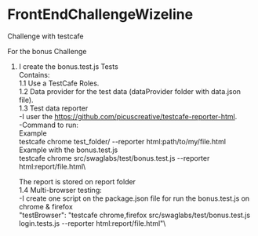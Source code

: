 # FrontEndChallengeWizeline
Challenge with testcafe

For the bonus Challenge
1. I create the bonus.test.js Tests\
  Contains:\
  1.1 Use a TestCafe Roles.\
  1.2 Data provider for the test data (dataProvider folder with data.json file).\
  1.3 Test data reporter\
    -I user the https://github.com/picuscreative/testcafe-reporter-html. \
    -Command to run:\
      Example\
      testcafe chrome test_folder/ --reporter html:path/to/my/file.html \
      Example with the bonus.test.js\
      testcafe chrome src/swaglabs/test/bonus.test.js --reporter html:report/file.html\

    The report is stored on report folder\
  1.4 Multi-browser testing: \
    -I create one script on the package.json file for run the bonus.test.js on chrome & firefox\
    "testBrowser": "testcafe chrome,firefox src/swaglabs/test/bonus.test.js login.tests.js --reporter html:report/file.html"\

